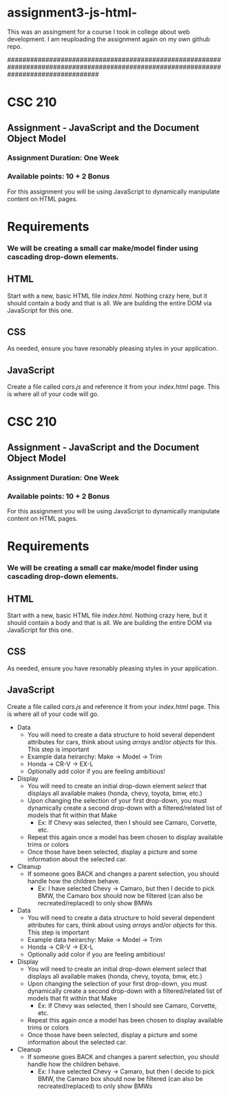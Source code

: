 # assignment3-js-html-
This was an assingment for a course I took in college about web development. I am reuploading the assignment again on my own github repo.

########################################################################################################################################
# CSC 210 
## Assignment - JavaScript and the Document Object Model
### Assignment Duration: One Week
### Available points: 10 + 2 Bonus

For this assignment you will be using JavaScript to dynamically manipulate content on HTML pages.

# Requirements
### We will be creating a small car make/model finder using cascading drop-down elements.

## HTML
Start with a new, basic HTML file *index.html*.  Nothing crazy here, but it should contain a body and that is all.  We are building the entire DOM via JavaScript for this one.

## CSS
As needed, ensure you have resonably pleasing styles in your application.

## JavaScript
Create a file called *cars.js* and reference it from your *index.html* page.  This is where all of your code will go.
# CSC 210 
## Assignment - JavaScript and the Document Object Model
### Assignment Duration: One Week
### Available points: 10 + 2 Bonus

For this assignment you will be using JavaScript to dynamically manipulate content on HTML pages.

# Requirements
### We will be creating a small car make/model finder using cascading drop-down elements.

## HTML
Start with a new, basic HTML file *index.html*.  Nothing crazy here, but it should contain a body and that is all.  We are building the entire DOM via JavaScript for this one.

## CSS
As needed, ensure you have resonably pleasing styles in your application.

## JavaScript
Create a file called *cars.js* and reference it from your *index.html* page.  This is where all of your code will go.

* Data
  * You will need to create a data structure to hold several dependent attributes for cars, think about using *arrays* and/or *objects* for this.  This step is important
  * Example data heirarchy: Make -> Model -> Trim
  * Honda -> CR-V -> EX-L
  * Optionally add color if you are feeling ambitious!
* Display
  * You will need to create an initial drop-down element *select* that displays all available makes (honda, chevy, toyota, bmw, etc.)
  * Upon changing the selection of your first drop-down, you must dynamically create a second drop-down with a filtered/related list of models that fit within that Make
    * Ex: If Chevy was selected, then I should see Camaro, Corvette, etc.
  * Repeat this again once a model has been chosen to display available trims or colors
  * Once those have been selected, display a picture and some information about the selected car.  
* Cleanup
  * If someone goes BACK and changes a parent selection, you should handle how the children behave.  
    * Ex: I have selected Chevy -> Camaro, but then I decide to pick BMW, the Camaro box should now be filtered (can also be recreated/replaced) to only show BMWs
* Data
  * You will need to create a data structure to hold several dependent attributes for cars, think about using *arrays* and/or *objects* for this.  This step is important
  * Example data heirarchy: Make -> Model -> Trim
  * Honda -> CR-V -> EX-L
  * Optionally add color if you are feeling ambitious!
* Display
  * You will need to create an initial drop-down element *select* that displays all available makes (honda, chevy, toyota, bmw, etc.)
  * Upon changing the selection of your first drop-down, you must dynamically create a second drop-down with a filtered/related list of models that fit within that Make
    * Ex: If Chevy was selected, then I should see Camaro, Corvette, etc.
  * Repeat this again once a model has been chosen to display available trims or colors
  * Once those have been selected, display a picture and some information about the selected car.  
* Cleanup
  * If someone goes BACK and changes a parent selection, you should handle how the children behave.  
    * Ex: I have selected Chevy -> Camaro, but then I decide to pick BMW, the Camaro box should now be filtered (can also be recreated/replaced) to only show BMWs
